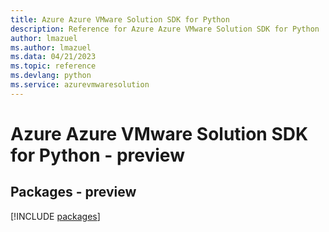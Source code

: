 ```yaml
---
title: Azure Azure VMware Solution SDK for Python
description: Reference for Azure Azure VMware Solution SDK for Python
author: lmazuel
ms.author: lmazuel
ms.data: 04/21/2023
ms.topic: reference
ms.devlang: python
ms.service: azurevmwaresolution
---
```

# Azure Azure VMware Solution SDK for Python - preview
## Packages - preview
[!INCLUDE [packages](azure-vmware-solution-index.md)]